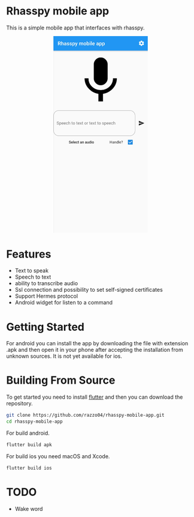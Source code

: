 ﻿# Rhasspy mobile app

This is a simple mobile app that interfaces with rhasspy. 

<img src="Screenshot_homepage.jpg" width="200" style="display: block;
  margin-left: auto;
  margin-right: auto;
  width: 50%;"/>
# Features
  - Text to speak
  - Speech to text
  - ability to transcribe audio
  - Ssl connection and possibility to set self-signed certificates
  - Support Hermes protocol
  - Android widget for listen to a command

# Getting Started

For android you can install the app by downloading the file with extension .apk and then open it in your phone after accepting the installation from unknown sources. It is not yet available for ios. 


# Building From Source
To get started you need to install [flutter](https://flutter.dev/docs/get-started/install) and then you can download the repository.  
```bash
git clone https://github.com/razzo04/rhasspy-mobile-app.git
cd rhasspy-mobile-app
```
For build android.
```bash
flutter build apk
```
For build ios you need macOS and Xcode.
```bash
flutter build ios
```


# TODO 

 - Wake word
